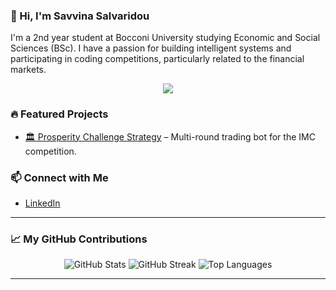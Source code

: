 ### 👋 Hi, I'm Savvina Salvaridou
I'm a 2nd year student at Bocconi University studying Economic and Social Sciences (BSc). I have a passion for building intelligent systems and participating in coding competitions, particularly related to the financial markets. 

<p align="center">
  <img src="https://skillicons.dev/icons?i=python,r,java,html,css" />
</p>

### 🔥 Featured Projects
- [🏛️ Prosperity Challenge Strategy](https://github.com/BocconiStudentsFinancialMarkets/Prosperity-Challenge-Sigfrido-Island) – Multi-round trading bot for the IMC competition.

### 📫 Connect with Me
- [LinkedIn](https://www.linkedin.com/in/ssalvaridou/)

<hr>

### 📈 My GitHub Contributions

<div align="center">

  <img src="https://github-readme-stats.vercel.app/api?username=salvaridou&show_icons=true&count_private=true&theme=default" alt="GitHub Stats" />
  
  <img src="https://github-readme-streak-stats.herokuapp.com/?user=salvaridou&theme=default" alt="GitHub Streak" />
  
  <img src="https://github-readme-stats.vercel.app/api/top-langs/?username=salvaridou&layout=compact&theme=default" alt="Top Languages" />

</div>

<hr>
